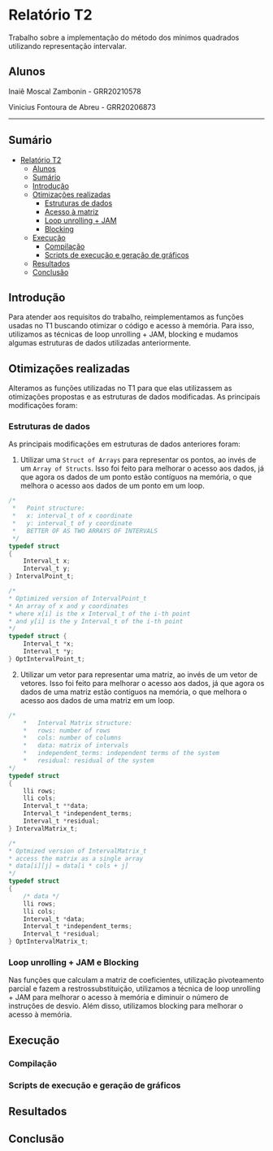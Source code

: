 # Relatório T2

Trabalho sobre a implementação do método dos mínimos quadrados utilizando representação intervalar.

## Alunos

Inaiê Moscal Zambonin - GRR20210578

Vinicius Fontoura de Abreu - GRR20206873

***

## Sumário

- [Relatório T2](#relatório-t2)
  - [Alunos](#alunos)
  - [Sumário](#sumário)
  - [Introdução](#introdução)
  - [Otimizações realizadas](#otimizações-realizadas)
    - [Estruturas de dados](#estruturas-de-dados)
    - [Acesso à matriz](#acesso-à-matriz)
    - [Loop unrolling + JAM](#loop-unrolling--jam)
    - [Blocking](#blocking)
  - [Execução](#execução)
    - [Compilação](#compilação)
    - [Scripts de execução e geração de gráficos](#scripts-de-execução-e-geração-de-gráficos)
  - [Resultados](#resultados)
  - [Conclusão](#conclusão)

## Introdução

Para atender aos requisitos do trabalho, reimplementamos as funções usadas no T1 buscando otimizar o código e acesso à memória. Para isso, utilizamos as técnicas de loop unrolling + JAM, blocking e mudamos algumas estruturas de dados utilizadas anteriormente.

## Otimizações realizadas

Alteramos as funções utilizadas no T1 para que elas utilizassem as otimizações propostas e as estruturas de dados modificadas. As principais modificações foram:

### Estruturas de dados

As principais modificações em estruturas de dados anteriores foram:

1. Utilizar uma `Struct of Arrays` para representar os pontos, ao invés de um `Array of Structs`. Isso foi feito para melhorar o acesso aos dados, já que agora os dados de um ponto estão contíguos na memória, o que melhora o acesso aos dados de um ponto em um loop.

```c
/*
 *   Point structure:
 *   x: interval_t of x coordinate
 *   y: interval_t of y coordinate
 *   BETTER OF AS TWO ARRAYS OF INTERVALS
 */
typedef struct
{
    Interval_t x;
    Interval_t y;
} IntervalPoint_t;

/*
* Optimized version of IntervalPoint_t
* An array of x and y coordinates
* where x[i] is the x Interval_t of the i-th point
* and y[i] is the y Interval_t of the i-th point
*/
typedef struct {
    Interval_t *x;
    Interval_t *y;
} OptIntervalPoint_t;
```

2. Utilizar um vetor para representar uma matriz, ao invés de um vetor de vetores. Isso foi feito para melhorar o acesso aos dados, já que agora os dados de uma matriz estão contíguos na memória, o que melhora o acesso aos dados de uma matriz em um loop.

```c
/*
    *   Interval Matrix structure:
    *   rows: number of rows
    *   cols: number of columns
    *   data: matrix of intervals
    *   independent_terms: independent terms of the system
    *   residual: residual of the system
*/
typedef struct
{
    lli rows;
    lli cols;
    Interval_t **data;
    Interval_t *independent_terms;
    Interval_t *residual;
} IntervalMatrix_t;

/*
* Optmized version of IntervalMatrix_t
* access the matrix as a single array
* data[i][j] = data[i * cols + j]
*/
typedef struct
{
    /* data */
    lli rows;
    lli cols;
    Interval_t *data;
    Interval_t *independent_terms;
    Interval_t *residual;
} OptIntervalMatrix_t;
```

### Loop unrolling + JAM e Blocking

Nas funções que calculam a matriz de coeficientes, utilização pivoteamento parcial e fazem a restrossubstituição, utilizamos a técnica de loop unrolling + JAM para melhorar o acesso à memória e diminuir o número de instruções de desvio. Além disso, utilizamos blocking para melhorar o acesso à memória.

## Execução

### Compilação

### Scripts de execução e geração de gráficos

## Resultados

## Conclusão